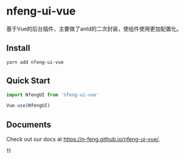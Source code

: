 # nfeng-ui-vue
基于Vue的后台插件，主要做了antd的二次封装，使组件使用更加配置化。

## Install
```shell
yarn add nfeng-ui-vue
```

## Quick Start
```javascript
import NfengUI from 'nfeng-ui-vue'

Vue.use(NfengUI)
```

## Documents

Check out our docs at https://n-feng.github.io/nfeng-ui-vue/.

11